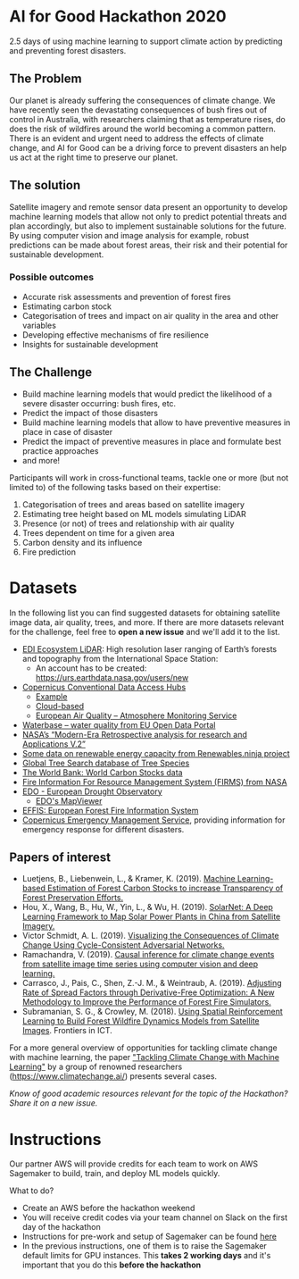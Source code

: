 # AI for Good Hackathon 2020
2.5 days of using machine learning to support climate action by predicting and preventing forest disasters.

## The Problem
Our planet is already suffering the consequences of climate change. We have recently seen the devastating consequences of bush fires out of control in Australia, with researchers claiming that as temperature rises, do does the risk of wildfires around the world becoming a common pattern.
There is an evident and urgent need to address the effects of climate change, and AI for Good can be a driving force to prevent disasters an help us act at the right time to preserve our planet.

## The solution
Satellite imagery and remote sensor data present an opportunity to develop machine learning models that allow not only to predict potential threats and plan accordingly, but also to implement sustainable solutions for the future. By using computer vision and image analysis for example, robust predictions can be made about forest areas, their risk and their potential for sustainable development.

### Possible outcomes
- Accurate risk assessments and prevention of forest fires
- Estimating carbon stock
- Categorisation of trees and impact on air quality in the area and other variables
- Developing effective mechanisms of fire resilience
- Insights for sustainable development 

## The Challenge
- Build machine learning models that would predict the likelihood of a severe disaster occurring: bush fires, etc.
- Predict the impact of those disasters
- Build machine learning models that allow to have preventive measures in place in case of disaster
- Predict the impact of preventive measures in place and formulate best practice approaches
- and more!

Participants will work in cross-functional teams, tackle one or more (but not limited to) of the following tasks based on their expertise:
1.	Categorisation of trees and areas based on satellite imagery
2.	Estimating tree height based on ML models simulating LiDAR
3.	Presence (or not) of trees and relationship with air quality
4.	Trees dependent on time for a given area
5.	Carbon density and its influence
6.	Fire prediction

# Datasets
In the following list you can find suggested datasets for obtaining satellite image data, air quality, trees, and more. If there are more datasets relevant for the challenge, feel free to **open a new issue** and we'll add it to the list.

-	[EDI Ecosystem LiDAR](https://gedi.umd.edu/data/download/): High resolution laser ranging of Earth’s forests and topography from the International Space Station:
    - An account has to be created: https://urs.earthdata.nasa.gov/users/new
-	[Copernicus Conventional Data Access Hubs](https://www.copernicus.eu/en/access-data/conventional-data-access-hubs)
    - [Example](https://land.copernicus.eu/imagery-in-situ)
    - [Cloud-based](https://www.copernicus.eu/en/access-data/dias)
    - [European Air Quality – Atmosphere Monitoring Service](http://macc-raq-op.meteo.fr/index.php?category=ensemble&subensemble=hourly_ensemble&date=LAST&calculation-model=ENSEMBLE&species=o3&level=SFC&offset=000v)
-	[Waterbase – water quality from EU Open Data Portal](https://data.europa.eu/euodp/data/dataset/data_waterbase-water-quality)
-	[NASA’s “Modern-Era Retrospective analysis for research and Applications V.2”](https://gmao.gsfc.nasa.gov/reanalysis/MERRA-2/)
-	[Some data on renewable energy capacity from Renewables.ninja project](https://www.renewables.ninja/downloads)
-	[Global Tree Search database of Tree Species](https://tools.bgci.org/global_tree_search.php)
-	[The World Bank: World Carbon Stocks data](https://datacatalog.worldbank.org/dataset/world-carbon-stocks)
-   [Fire Information For Resource Management System (FIRMS) from NASA](https://firms.modaps.eosdis.nasa.gov/)
-   [EDO - European Drought Observatory](https://edo.jrc.ec.europa.eu/edov2/php/index.php?id=1000)
    - [EDO's MapViewer](https://edo.jrc.ec.europa.eu/gdo/php/index.php?id=2001)
-   [EFFIS: European Forest Fire Information System](https://effis.jrc.ec.europa.eu/)
-   [Copernicus Emergency Management Service](https://emergency.copernicus.eu/), providing information for emergency response for different disasters.

## Papers of interest
- Luetjens, B., Liebenwein, L., & Kramer, K. (2019). [Machine Learning-based Estimation of Forest Carbon Stocks to increase Transparency of Forest Preservation Efforts.](https://arxiv.org/abs/1912.07850)
- Hou, X., Wang, B., Hu, W., Yin, L., & Wu, H. (2019). [SolarNet: A Deep Learning Framework to Map Solar Power Plants in China from Satellite Imagery.](https://arxiv.org/abs/1912.03685)
- Victor Schmidt, A. L. (2019). [Visualizing the Consequences of Climate Change Using Cycle-Consistent Adversarial Networks.](https://arxiv.org/abs/1905.03709)
- Ramachandra, V. (2019). [Causal inference for climate change events from satellite image time series using computer vision and deep learning.](https://arxiv.org/abs/1910.11492)
- Carrasco, J., Pais, C., Shen, Z.-J. M., & Weintraub, A. (2019). [Adjusting Rate of Spread Factors through Derivative-Free Optimization: A New Methodology to Improve the Performance of Forest Fire Simulators.](https://arxiv.org/abs/1909.05949)
- Subramanian, S. G., & Crowley, M. (2018). [Using Spatial Reinforcement Learning to Build Forest Wildfire Dynamics Models from Satellite Images](https://www.researchgate.net/publication/324272871_Using_Spatial_Reinforcement_Learning_to_Build_Forest_Wildfire_Dynamics_Models_From_Satellite_Images). Frontiers in ICT.

For a more general overview of opportunities for tackling climate change with machine learning, the paper ["Tackling Climate Change with Machine Learning"](https://arxiv.org/abs/1906.05433v2) by a group of renowned researchers (https://www.climatechange.ai/) presents several cases.

*Know of good academic resources relevant for the topic of the Hackathon? Share it on a new issue.* 

# Instructions

Our partner AWS will provide credits for each team to work on AWS Sagemaker to build, train, and deploy ML models quickly.

What to do? 

- Create an AWS before the hackathon weekend
- You will receive credit codes via your team channel on Slack on the first day of the hackathon
- Instructions for pre-work and setup of Sagemaker can be found [here](https://github.com/deepberlin1/deep-fake-detection-challenge)
- In the previous instructions, one of them is to raise the Sagemaker default limits for GPU instances. This **takes 2 working days** and it's important that you do this **before the hackathon**
